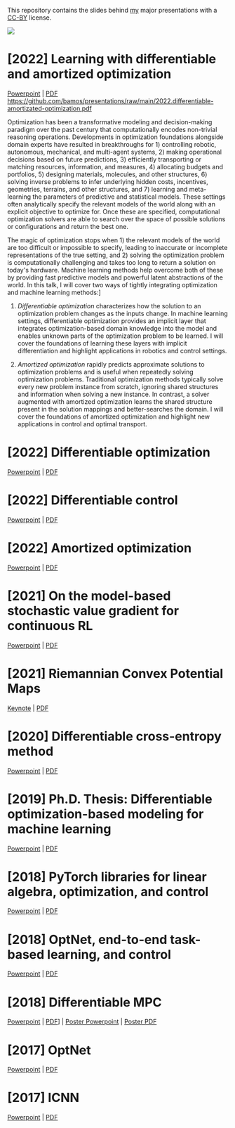 This repository contains the slides behind [my](http://bamos.github.io) major
presentations with a [CC-BY](http://creativecommons.org/licenses/by/4.0/) license.

![](https://user-images.githubusercontent.com/707462/174943502-3e50162b-09a0-4e34-b7c2-c203d8729fce.gif)

# [2022] Learning with differentiable and amortized optimization
[Powerpoint](https://github.com/bamos/presentations/raw/main/2022.differentiable-amortized-optimization.pptx) | [PDF](https://github.com/bamos/presentations/raw/main/2022.differentiable-amortized-optimization.pdf)
https://github.com/bamos/presentations/raw/main/2022.differentiable-amortizated-optimization.pdf

Optimization has been a transformative modeling and decision-making paradigm over the past century that computationally encodes non-trivial reasoning operations.  Developments in optimization foundations alongside domain experts have resulted in breakthroughs for 1) controlling robotic, autonomous, mechanical, and multi-agent systems, 2) making operational decisions based on future predictions, 3) efficiently transporting or matching resources, information, and measures, 4) allocating budgets and portfolios, 5) designing materials, molecules, and other structures, 6) solving inverse problems to infer underlying hidden costs, incentives, geometries, terrains, and other structures, and 7) learning and meta-learning the parameters of predictive and statistical models. These settings often analytically specify the relevant models of the world along with an explicit objective to optimize for. Once these are specified, computational optimization solvers are able to search over the space of possible solutions or configurations and return the best one.

The magic of optimization stops when 1) the relevant models of the world are too difficult or impossible to specify, leading to inaccurate or incomplete representations of the true setting, and 2) solving the optimization problem is computationally challenging and takes too long to return a solution on today's hardware. Machine learning methods help overcome both of these by providing fast predictive models and powerful latent abstractions of the world. In this talk, I will cover two ways of tightly integrating optimization and machine learning methods:]

1. *Differentiable optimization* characterizes how the solution to an optimization problem changes as the inputs change. In machine learning settings, differentiable optimization provides an implicit layer that integrates optimization-based domain knowledge into the model and enables unknown parts of the optimization problem to be learned. I will cover the foundations of learning these layers with implicit differentiation and highlight applications in robotics and control settings.

2. *Amortized optimization* rapidly predicts approximate solutions to optimization problems and is useful when repeatedly solving optimization problems. Traditional optimization methods typically solve every new problem instance from scratch, ignoring shared structures and information when solving a new instance. In contrast, a solver augmented with amortized optimization learns the shared structure present in the solution mappings and better-searches the domain. I will cover the foundations of amortized optimization and highlight new applications in control and optimal transport.

# [2022] Differentiable optimization
[Powerpoint](https://github.com/bamos/presentations/raw/main/2022.differentiable-optimization.pptx) | [PDF](https://github.com/bamos/presentations/raw/main/2022.differentiable-optimization.pdf)

# [2022] Differentiable control

[Powerpoint](https://github.com/bamos/presentations/raw/main/2022.differentiable-control.pptx) | [PDF](https://github.com/bamos/presentations/raw/main/2022.differentiable-control.pdf)


# [2022] Amortized optimization

[Powerpoint](https://github.com/bamos/presentations/raw/main/2022.amortized-optimization.pptx) | [PDF](https://github.com/bamos/presentations/raw/main/2022.amortized-optimization.pdf)

# [2021] On the model-based stochastic value gradient for continuous RL

[Powerpoint](https://github.com/bamos/presentations/raw/main/2021.svg.pptx) | [PDF](https://github.com/bamos/presentations/raw/main/2021.svg.pdf)

# [2021] Riemannian Convex Potential Maps

[Keynote](https://github.com/bamos/presentations/raw/main/2021.rcpm.key) | [PDF](https://github.com/bamos/presentations/raw/main/2021.rcpm.pdf)

# [2020] Differentiable cross-entropy method

[Powerpoint](https://github.com/bamos/presentations/raw/main/2020.dcem.pptx) | [PDF](https://github.com/bamos/presentations/raw/main/2018.dcem.pdf)

# [2019] Ph.D. Thesis: Differentiable optimization-based modeling for machine learning

[Powerpoint](https://github.com/bamos/presentations/raw/main/2019.thesis.pptx) | [PDF](https://github.com/bamos/presentations/raw/main/2019.thesis.pdf)

# [2018] PyTorch libraries for linear algebra, optimization, and control

[Powerpoint](https://github.com/bamos/presentations/raw/main/2018.pytorchcon.pptx) | [PDF](https://github.com/bamos/presentations/raw/main/2018.pytorchcon.pdf)

# [2018] OptNet, end-to-end task-based learning, and control

[Powerpoint](https://github.com/bamos/presentations/raw/main/2018.optnet.ismp.pptx) | [PDF](https://github.com/bamos/presentations/raw/main/2017.optnet.ismp.pdf)

# [2018] Differentiable MPC

[Powerpoint](https://github.com/bamos/presentations/raw/main/2018.differentiable-mpc.pptx) | [PDF](https://github.com/bamos/presentations/raw/main/2018.differentiable-mpc.pdf)] | [Poster Powerpoint](https://github.com/bamos/presentations/raw/main/2018.differentiable-mpc-poster.pptx) | [Poster PDF](https://github.com/bamos/presentations/raw/main/2018.differentiable-mpc-poster.pdf)

# [2017] OptNet

[Powerpoint](https://github.com/bamos/presentations/raw/main/2017.optnet.pptx) | [PDF](https://github.com/bamos/presentations/raw/main/2017.optnet.pdf)

# [2017] ICNN

[Powerpoint](https://github.com/bamos/presentations/raw/main/2017.icnn.pptx) | [PDF](https://github.com/bamos/presentations/raw/main/2017.icnn.pdf)

